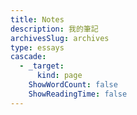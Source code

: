 ```yaml
---
title: Notes
description: 我的筆記
archivesSlug: archives
type: essays
cascade:
  - _target:
      kind: page
    ShowWordCount: false
    ShowReadingTime: false
---
```

